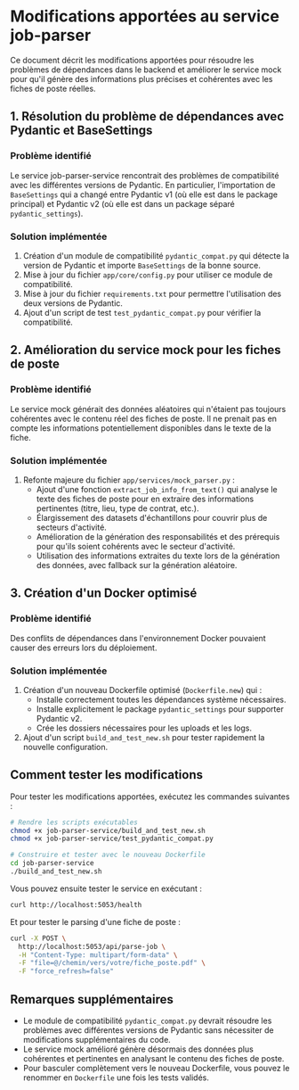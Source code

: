# Modifications apportées au service job-parser

Ce document décrit les modifications apportées pour résoudre les problèmes de dépendances dans le backend et améliorer le service mock pour qu'il génère des informations plus précises et cohérentes avec les fiches de poste réelles.

## 1. Résolution du problème de dépendances avec Pydantic et BaseSettings

### Problème identifié
Le service job-parser-service rencontrait des problèmes de compatibilité avec les différentes versions de Pydantic. En particulier, l'importation de `BaseSettings` qui a changé entre Pydantic v1 (où elle est dans le package principal) et Pydantic v2 (où elle est dans un package séparé `pydantic_settings`).

### Solution implémentée
1. Création d'un module de compatibilité `pydantic_compat.py` qui détecte la version de Pydantic et importe `BaseSettings` de la bonne source.
2. Mise à jour du fichier `app/core/config.py` pour utiliser ce module de compatibilité.
3. Mise à jour du fichier `requirements.txt` pour permettre l'utilisation des deux versions de Pydantic.
4. Ajout d'un script de test `test_pydantic_compat.py` pour vérifier la compatibilité.

## 2. Amélioration du service mock pour les fiches de poste

### Problème identifié
Le service mock générait des données aléatoires qui n'étaient pas toujours cohérentes avec le contenu réel des fiches de poste. Il ne prenait pas en compte les informations potentiellement disponibles dans le texte de la fiche.

### Solution implémentée
1. Refonte majeure du fichier `app/services/mock_parser.py` :
   - Ajout d'une fonction `extract_job_info_from_text()` qui analyse le texte des fiches de poste pour en extraire des informations pertinentes (titre, lieu, type de contrat, etc.).
   - Élargissement des datasets d'échantillons pour couvrir plus de secteurs d'activité.
   - Amélioration de la génération des responsabilités et des prérequis pour qu'ils soient cohérents avec le secteur d'activité.
   - Utilisation des informations extraites du texte lors de la génération des données, avec fallback sur la génération aléatoire.

## 3. Création d'un Docker optimisé

### Problème identifié
Des conflits de dépendances dans l'environnement Docker pouvaient causer des erreurs lors du déploiement.

### Solution implémentée
1. Création d'un nouveau Dockerfile optimisé (`Dockerfile.new`) qui :
   - Installe correctement toutes les dépendances système nécessaires.
   - Installe explicitement le package `pydantic_settings` pour supporter Pydantic v2.
   - Crée les dossiers nécessaires pour les uploads et les logs.
2. Ajout d'un script `build_and_test_new.sh` pour tester rapidement la nouvelle configuration.

## Comment tester les modifications

Pour tester les modifications apportées, exécutez les commandes suivantes :

```bash
# Rendre les scripts exécutables
chmod +x job-parser-service/build_and_test_new.sh
chmod +x job-parser-service/test_pydantic_compat.py

# Construire et tester avec le nouveau Dockerfile
cd job-parser-service
./build_and_test_new.sh
```

Vous pouvez ensuite tester le service en exécutant :

```bash
curl http://localhost:5053/health
```

Et pour tester le parsing d'une fiche de poste :

```bash
curl -X POST \
  http://localhost:5053/api/parse-job \
  -H "Content-Type: multipart/form-data" \
  -F "file=@/chemin/vers/votre/fiche_poste.pdf" \
  -F "force_refresh=false"
```

## Remarques supplémentaires

- Le module de compatibilité `pydantic_compat.py` devrait résoudre les problèmes avec différentes versions de Pydantic sans nécessiter de modifications supplémentaires du code.
- Le service mock amélioré génère désormais des données plus cohérentes et pertinentes en analysant le contenu des fiches de poste.
- Pour basculer complètement vers le nouveau Dockerfile, vous pouvez le renommer en `Dockerfile` une fois les tests validés.

